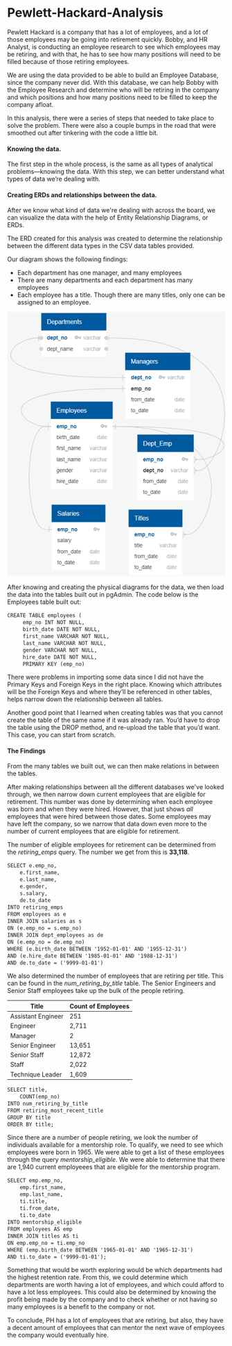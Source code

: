 # Pewlett-Hackard-Analysis

Pewlett Hackard is a company that has a lot of employees, and a lot of those employees may be going into retirement quickly. Bobby, and HR Analyst, is conducting an employee research to see which employees may be retiring, and with that, he has to see how many positions will need to be filled because of those retiring employees.

We are using the data provided to be able to build an Employee Database, since the company never did. With this database, we can help Bobby with the Employee Research and determine who will be retiring in the company and which positions and how many positions need to be filled to keep the company afloat.

In this analysis, there were a series of steps that needed to take place to solve the problem. There were also a couple bumps in the road that were smoothed out after tinkering with the code a little bit.

#### Knowing the data.
The first step in the whole process, is the same as all types of analytical problems—knowing the data. With this step, we can better understand what types of data we’re dealing with.

#### Creating ERDs and relationships between the data.
After we know what kind of data we're dealing with across the board, we can visualize the data with the help of Entity Relationship Diagrams, or ERDs. 

The ERD created for this analysis was created to determine the relationship between the different data types in the CSV data tables provided.

Our diagram shows the following findings:
- Each department has one manager, and many employees
- There are many departments and each department has many employees
- Each employee has a title. Though there are many titles, only one can be assigned to an employee.

![ERD](https://github.com/natrockwood/Pewlett-Hackard-Analysis/blob/master/EmployeeDB.png)

After knowing and creating the physical diagrams for the data, we then load the data into the tables built out in pgAdmin. The code below is the Employees table built out:
```
CREATE TABLE employees (
     emp_no INT NOT NULL,
     birth_date DATE NOT NULL,
     first_name VARCHAR NOT NULL,
     last_name VARCHAR NOT NULL,
     gender VARCHAR NOT NULL,
     hire_date DATE NOT NULL,
     PRIMARY KEY (emp_no)
```

There were problems in importing some data since I did not have the Primary Keys and Foreign Keys in the right place. Knowing which attributes will be the Foreign Keys and where they’ll be referenced in other tables, helps narrow down the relationship between all tables.

Another good point that I learned when creating tables was that you cannot create the table of the same name if it was already ran. You’d have to drop the table using the DROP method, and re-upload the table that you’d want. This case, you can start from scratch. 

#### The Findings
From the many tables we built out, we can then make relations in between the tables. 

After making relationships between all the different databases we've looked through, we then narrow down current employees that are eligible for retirement. This number was done by determining when each employee was born and when they were hired. However, that just shows *all* employees that were hired between those dates. Some employees may have left the company, so we narrow that data down even more to the number of current employees that are eligible for retirement. 

The number of eligible employees for retirement can be determined from the *retiring_emps* query. The number we get from this is **33,118**.
```
SELECT e.emp_no,
	e.first_name,
	e.last_name,
	e.gender,
	s.salary,
	de.to_date
INTO retiring_emps
FROM employees as e
INNER JOIN salaries as s
ON (e.emp_no = s.emp_no)
INNER JOIN dept_employees as de
ON (e.emp_no = de.emp_no)
WHERE (e.birth_date BETWEEN '1952-01-01' AND '1955-12-31')
AND (e.hire_date BETWEEN '1985-01-01' AND '1988-12-31')
AND de.to_date = ('9999-01-01')
```

We also determined the number of employees that are retiring per title. This can be found in the *num_retiring_by_title* table. The Senior Engineers and Senior Staff employees take up the bulk of the people retiring.

Title | Count of Employees
------|-------------------
Assistant Engineer | 251
Engineer | 2,711
Manager | 2
Senior Engineer | 13,651
Senior Staff | 12,872
Staff | 2,022
Technique Leader | 1,609

```
SELECT title,
	COUNT(emp_no)
INTO num_retiring_by_title
FROM retiring_most_recent_title
GROUP BY title
ORDER BY title;
```

Since there are a number of people retiring, we look the number of individuals available for a mentorship role. To qualify, we need to see which employees were born in 1965. We were able to get a list of these employees through the query *mentorship_eligible*. We were able to determine that there are 1,940 current employeees that are eligible for the mentorship program.

```
SELECT emp.emp_no,
	emp.first_name,
	emp.last_name,
	ti.title,
	ti.from_date,
	ti.to_date
INTO mentorship_eligible
FROM employees AS emp
INNER JOIN titles AS ti
ON emp.emp_no = ti.emp_no
WHERE (emp.birth_date BETWEEN '1965-01-01' AND '1965-12-31')
AND ti.to_date = ('9999-01-01');
```

Something that would be worth exploring would be which departments had the highest retention rate. From this, we could determine which departments are worth having a lot of employees, and which could afford to have a lot less employees. This could also be determined by knowing the profit being made by the company and to check whether or not having so many employees is a benefit to the company or not.

To conclude, PH has a lot of employees that are retiring, but also, they have a decent amount of employees that can mentor the next wave of employees the company would eventually hire.
